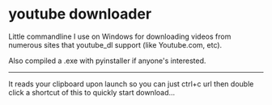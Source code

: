 # youtube downloader

Little commandline I use on Windows for downloading videos from numerous sites that youtube_dl support (like Youtube.com, etc).

Also compiled a .exe with pyinstaller if anyone's interested.


------

It reads your clipboard upon launch so you can just ctrl+c url then double click a shortcut of this to quickly start download...


